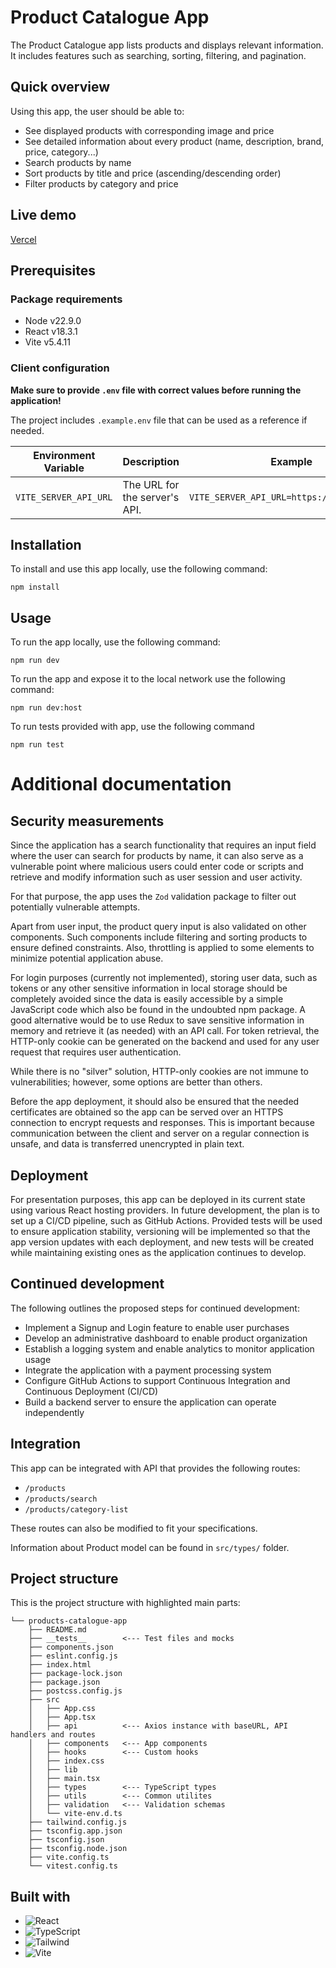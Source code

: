 # Product Catalogue App

The Product Catalogue app lists products and displays relevant information.</br>
It includes features such as searching, sorting, filtering, and pagination.

## Quick overview
Using this app, the user should be able to:
  * See displayed products with corresponding image and price
  * See detailed information about every product (name, description, brand, price, category...)
  * Search products by name
  * Sort products by title and price (ascending/descending order)
  * Filter products by category and price

## Live demo
[Vercel](https://products-catalogue-app.vercel.app/)

## Prerequisites

### Package requirements
- Node v22.9.0
- React v18.3.1
- Vite v5.4.11 

### Client configuration

**Make sure to provide `.env` file with correct values before running the application!**</br>

The project includes `.example.env` file that can be used as a reference if needed.

| Environment Variable        | Description                           | Example                                   |
|-----------------------------|---------------------------------------|-------------------------------------------|
| `VITE_SERVER_API_URL`       | The URL for the server's API.         | `VITE_SERVER_API_URL=https://example.com/`|

## Installation

To install and use this app locally, use the following command:

```
npm install
```

## Usage

To run the app locally, use the following command:

```
npm run dev
```

To run the app and expose it to the local network use the following command:
```
npm run dev:host
```

To run tests provided with app, use the following command
```
npm run test
```

# Additional documentation
## Security measurements

Since the application has a search functionality that requires an input field where the user can search for products by name, it can also serve as a vulnerable point where malicious users could enter code or scripts and retrieve and modify information such as user session and user activity.</br>

For that purpose, the app uses the `Zod` validation package to filter out potentially vulnerable attempts.</br>

Apart from user input, the product query input is also validated on other components. Such components include filtering and sorting products to ensure defined constraints. Also, throttling is applied to some elements to minimize potential application abuse.</br>

For login purposes (currently not implemented), storing user data, such as tokens or any other sensitive information in local storage should be completely avoided since the data is easily accessible by a simple JavaScript code which also be found in the undoubted npm package. 
A good alternative would be to use Redux to save sensitive information in memory and retrieve it (as needed) with an API call. For token retrieval, the HTTP-only cookie can be generated on the backend and used for any user request that requires user authentication.</br>

While there is no "silver" solution, HTTP-only cookies are not immune to vulnerabilities; however, some options are better than others.</br>

Before the app deployment, it should also be ensured that the needed certificates are obtained so the app can be served over an HTTPS connection to encrypt requests and responses. This is important because communication between the client and server on a regular connection is unsafe, and data is transferred unencrypted in plain text.

## Deployment

For presentation purposes, this app can be deployed in its current state using various React hosting providers. In future development, the plan is to set up a CI/CD pipeline, such as GitHub Actions. Provided tests will be used to ensure application stability, versioning will be implemented so that the app version updates with each deployment, and new tests will be created while maintaining existing ones as the application continues to develop.

## Continued development
The following outlines the proposed steps for continued development:

- Implement a Signup and Login feature to enable user purchases
- Develop an administrative dashboard to enable product organization
- Establish a logging system and enable analytics to monitor application usage
- Integrate the application with a payment processing system
- Configure GitHub Actions to support Continuous Integration and Continuous Deployment (CI/CD)
- Build a backend server to ensure the application can operate independently

## Integration

This app can be integrated with API that provides the following routes:
- `/products`
- `/products/search`
- `/products/category-list`

These routes can also be modified to fit your specifications.

Information about Product model can be found in `src/types/` folder.

## Project structure

This is the project structure with highlighted main parts:

```
└── products-catalogue-app
    ├── README.md
    ├── __tests__        <--- Test files and mocks
    ├── components.json
    ├── eslint.config.js
    ├── index.html
    ├── package-lock.json
    ├── package.json
    ├── postcss.config.js
    ├── src
    │   ├── App.css
    │   ├── App.tsx
    │   ├── api          <--- Axios instance with baseURL, API handlers and routes
    │   ├── components   <--- App components
    │   ├── hooks        <--- Custom hooks
    │   ├── index.css
    │   ├── lib
    │   ├── main.tsx
    │   ├── types        <--- TypeScript types
    │   ├── utils        <--- Common utilites
    │   ├── validation   <--- Validation schemas
    │   └── vite-env.d.ts
    ├── tailwind.config.js
    ├── tsconfig.app.json
    ├── tsconfig.json
    ├── tsconfig.node.json
    ├── vite.config.ts
    └── vitest.config.ts
```

## Built with
- ![React](https://img.shields.io/badge/React-20232A?style=for-the-badge&logo=react&logoColor=61DAF)
- ![TypeScript](https://img.shields.io/badge/TypeScript-007ACC?style=for-the-badge&logo=typescript&logoColor=white)
- ![Tailwind](https://img.shields.io/badge/Tailwind_CSS-38B2AC?style=for-the-badge&logo=tailwind-css&logoColor=white)
- ![Vite](https://img.shields.io/badge/Vite-B73BFE?style=for-the-badge&logo=vite&logoColor=FFD62E)


